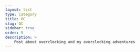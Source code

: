 ```yaml
---
layout: list
type: category
title: OC
slug: OC
sidebar: true
order: 5
description: > 
    Post about overclocking and my overclocking adventures
---
```

